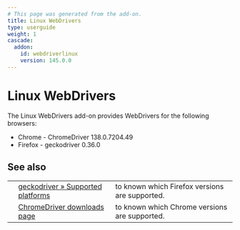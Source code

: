 ```yaml
---
# This page was generated from the add-on.
title: Linux WebDrivers
type: userguide
weight: 1
cascade:
  addon:
    id: webdriverlinux
    version: 145.0.0
---
```


# Linux WebDrivers


The Linux WebDrivers add-on provides WebDrivers for the following browsers:

* Chrome - ChromeDriver 138.0.7204.49
* Firefox - geckodriver 0.36.0

## See also

|   |                                                                                                                           |                                                |
|---|---------------------------------------------------------------------------------------------------------------------------|------------------------------------------------|
|   | [geckodriver » Supported platforms](https://firefox-source-docs.mozilla.org/testing/geckodriver/geckodriver/Support.html) | to known which Firefox versions are supported. |
|   | [ChromeDriver downloads page](https://chromedriver.chromium.org/downloads)                                                | to known which Chrome versions are supported.  |
